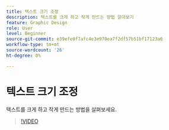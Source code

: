 ```yaml
---
title: 텍스트 크기 조정
description: 텍스트를 크게 하고 작게 만드는 방법 알아보기
feature: Graphic Design
role: User
level: Beginner
source-git-commit: e39efe0f7afc4e3e970ea7f2df57b51bf17123a6
workflow-type: tm+mt
source-wordcount: '26'
ht-degree: 0%

---
```


# 텍스트 크기 조정

텍스트를 크게 하고 작게 만드는 방법을 살펴보세요.

>[!VIDEO](https://video.tv.adobe.com/v/3420213?quality=12&learn=on&hidetitle=true)
